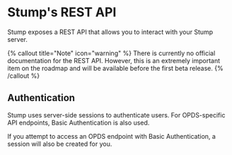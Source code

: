 # Stump's REST API

Stump exposes a REST API that allows you to interact with your Stump server.

{% callout title="Note" icon="warning" %}
There is currently no official documentation for the REST API. However, this is an extremely important item on the roadmap and will be available before the first beta release.
{% /callout %}

## Authentication

Stump uses server-side sessions to authenticate users. For OPDS-specific API endpoints, Basic Authentication is also used.

If you attempt to access an OPDS endpoint with Basic Authentication, a session will also be created for you.
